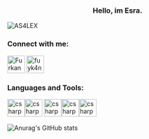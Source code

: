 <h3 align="center">Hello, im Esra. </h3>
<p align="left"> <img src="https://komarev.com/ghpvc/?username=esraturkmenn&label=Profile%20views&color=0e75b6&style=flat" alt="AS4LEX" /> </p>

<h3 align="left">Connect with me:</h3>
<p align="left">
<a href="https://www.linkedin.com/in/esra-türkmen-348404211/" target="blank"><img align="center" src="https://sadullahkisacik.com/wp-content/uploads/2019/12/linkedin.png" alt="Furkan YILMAZ" height="40" width="40" /></a>
<a href="https://www.instagram.com/tthesra/" target="blank"><img align="center" src="https://upload.wikimedia.org/wikipedia/commons/e/e7/Instagram_logo_2016.svg" alt="fuyk4n" height="40" width="40" /></a>
</p>
<h3 align="left">Languages and Tools:</h3>

 <img src="https://reactnative.dev/img/tiny_logo.png" alt="csharp" width="40" height="40"/><img src="https://www.flaticon.com/svg/vstatic/svg/143/143655.svg?token=exp=1620569706~hmac=852f5e0cbd483ca1f45296c08e1f07be" alt="csharp" width="40" height="40"/> <img src="https://www.flaticon.com/svg/vstatic/svg/888/888847.svg?token=exp=1620569750~hmac=e5caa1b7e85f0500a433a3fb349463e6" alt="csharp" width="40" height="40"/><img src="https://upload.wikimedia.org/wikipedia/commons/6/6a/JavaScript-logo.png" alt="csharp" width="40" height="40"/><img src="https://seeklogo.com/images/A/angular-logo-B76B1CDE98-seeklogo.com.png" alt="csharp" width="40" height="40"/>


![Anurag's GitHub stats](https://github-readme-stats.vercel.app/api?username=esraturkmenn&theme=radical&show_icons=true)
